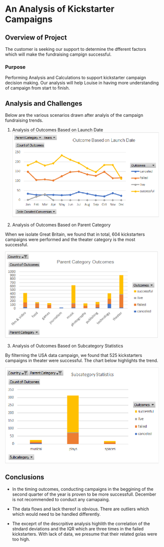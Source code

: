 # An Analysis of Kickstarter Campaigns

## Overview of Project
The customer is seeking our support to determine the dfferent factors which will make the fundraising campign successful.

### Purpose
Performing Analysis and Calculations to support kickstarter campaign decision making. Our analysis will help Louise in having more understanding of campaign from start to finish.

## Analysis and Challenges
Below are the various scenarios drawn after analyis of the campaign fundraising trends.

1. Analysis of Outcomes Based on Launch Date
![image_name](Outcome%20Based%20on%20Launch%20Date.png)

2. Analysis of Outcomes Based on Parent Category

When we isolate Great Britain, we found that in total, 604 kickstarters campaigns were performed and the theater category is the most successful.

![image_name](Parent%20Category%20Outcomes.png)


3. Analysis of Outcomes Based on Subcategory Statistics

By filterning the USA data campaign, we found that 525 kickstarters campaigns in theater were successful. The chart below highlights the trend.


![image_name](Subcategory%20Statistics.png)

## Conclusions

- In the timing outcomes, conducting campaigns in the beggining of the second quarter of the year is proven to be more successfull. December is not recommended to conduct any camapaing. 

- The data flows and lack thereof is obvious. There are outliers which which would need to be handled differently. 

- The exceprt of the descrpitive analysis highlith the correlation of the stndard deviations and the IQR which are three times in the failed kickstarters. With lack of data, we presume that their related golas were too high.
